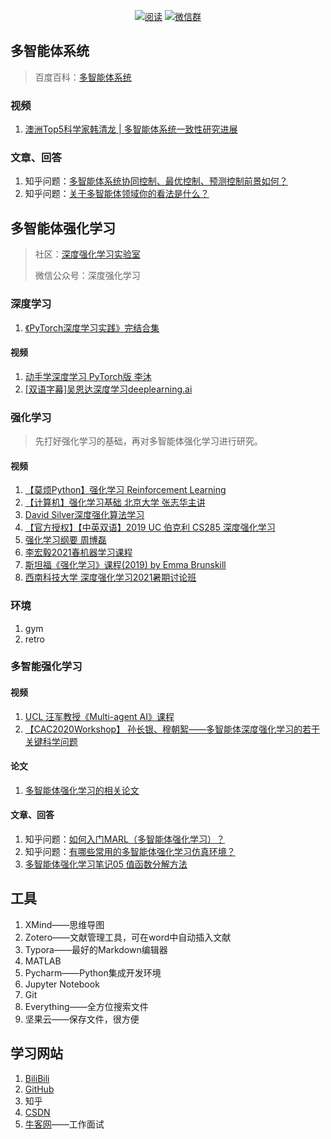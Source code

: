 <p align="center">
  <a href="https://github.com/XiYun0/MultiAgentLearning "><img src="https://img.shields.io/badge/阅读-read-brightgreen.svg" alt="阅读"></a>
  <a href="#联系我"><img src="https://img.shields.io/badge/chat-微信群-blue.svg" alt="微信群"></a>
</p>



## 多智能体系统

> 百度百科：[多智能体系统](https://baike.baidu.com/item/%E5%A4%9A%E6%99%BA%E8%83%BD%E4%BD%93%E7%B3%BB%E7%BB%9F/18161077?fr=aladdin)

### 视频

1. [澳洲Top5科学家韩清龙 | 多智能体系统一致性研究进展](https://www.bilibili.com/video/BV1U54y1C7q9?from=search&seid=3041738828206845163)

### 文章、回答

1. 知乎问题：[多智能体系统协同控制、最优控制、预测控制前景如何？](https://www.zhihu.com/question/363075215)
2. 知乎问题：[关于多智能体领域你的看法是什么？](https://www.zhihu.com/question/27269292/answer/104397064)

## 多智能体强化学习

> 社区：[深度强化学习实验室](http://www.neurondance.com/)
>
> 微信公众号：深度强化学习

### 深度学习

1. [《PyTorch深度学习实践》完结合集](https://www.bilibili.com/video/BV1Y7411d7Ys)

#### 视频

1. [动手学深度学习 PyTorch版 李沐](https://space.bilibili.com/1567748478/channel/seriesdetail?sid=358497&ctype=0)
2. [[双语字幕]吴恩达深度学习deeplearning.ai](https://www.bilibili.com/video/BV1FT4y1E74V?from=search&seid=16086689102925604515)



### 强化学习

>先打好强化学习的基础，再对多智能体强化学习进行研究。

#### 视频

1. [【莫烦Python】强化学习 Reinforcement Learning](https://www.bilibili.com/video/BV13W411Y75P?spm_id_from=333.999.0.0)
2. [【计算机】强化学习基础 北京大学 张志华主讲](https://www.bilibili.com/video/BV1Et4y1C7co?from=search&seid=8069390509883981629)
3. [David Silver深度强化算法学习](https://www.bilibili.com/video/BV1kb411i7KG?from=search&seid=1218646517872101420)
4. [【官方授权】【中英双语】2019 UC 伯克利 CS285 深度强化学习](https://www.bilibili.com/video/BV1dJ411W78A?from=search&seid=10070773419678255802&spm_id_from=333.337.0.0)
5. [强化学习纲要 周博磊](https://www.bilibili.com/video/BV1LE411G7Xj?spm_id_from=333.999.0.0)
6. [李宏毅2021春机器学习课程](https://www.bilibili.com/video/BV1Wv411h7kN?from=search&seid=17356459163097105280)
7. [斯坦福《强化学习》课程(2019) by Emma Brunskill](https://www.bilibili.com/video/BV1sb411s7eQ?from=search&seid=4338659373392550318&spm_id_from=333.337.0.0)
8. [西南科技大学 深度强化学习2021暑期讨论班](https://www.bilibili.com/video/BV1hq4y1n7aU?from=search&seid=1682598779417004563&spm_id_from=333.337.0.0)

### 环境

1. gym
2. retro

### 多智能强化学习

#### 视频

1. [UCL 汪军教授《Multi-agent AI》课程](https://www.bilibili.com/video/BV1fz4y1S72S?from=search&seid=8806849082377692985&spm_id_from=333.337.0.0)
2. [【CAC2020Workshop】 孙长银、穆朝絮——多智能体深度强化学习的若干关键科学问题](https://www.bilibili.com/video/BV1YK4y1j7zV?from=search&seid=2319604069792408311)

#### 论文

1. [多智能体强化学习的相关论文](./docs/MARL/多智能体强化学习的相关论文.md)

#### 文章、回答

1. 知乎问题：[如何入门MARL（多智能体强化学习）？](https://www.zhihu.com/question/436486969/answer/1647519515)
2. 知乎问题：[有哪些常用的多智能体强化学习仿真环境？](https://www.zhihu.com/question/332942236/answer/1295507780)
3. [多智能体强化学习笔记05 值函数分解方法](https://zhuanlan.zhihu.com/p/134209510)

## 工具

1. XMind——思维导图
3. Zotero——文献管理工具，可在word中自动插入文献
4. Typora——最好的Markdown编辑器
5. MATLAB
6. Pycharm——Python集成开发环境
7. Jupyter Notebook
8. Git
10. Everything——全方位搜索文件
11. 坚果云——保存文件，很方便



## 学习网站

1. [BiliBili](https://www.bilibili.com/)
2. [GitHub](https://github.com/)
3. 知乎
4. [CSDN](https://www.csdn.net/)
5. [牛客网](https://www.nowcoder.com/)——工作面试




